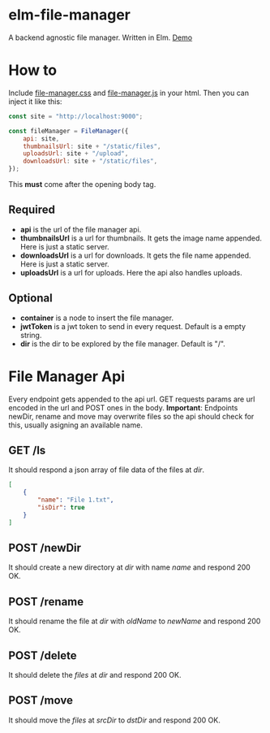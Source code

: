# elm-file-manager
A backend agnostic file manager. Written in Elm. [Demo](http://jakeactually.com:9000/static/index.html)

# How to
Include [file-manager.css](https://github.com/jakeactually/elm-file-manager/blob/master/dist/file-manager.css) and [file-manager.js](https://github.com/jakeactually/elm-file-manager/blob/master/dist/file-manager.js) in your html. Then you can inject it like this:

```javascript
const site = "http://localhost:9000";

const fileManager = FileManager({
    api: site,
    thumbnailsUrl: site + "/static/files",
    uploadsUrl: site + "/upload",
    downloadsUrl: site + "/static/files",
});
```

This **must** come after the opening body tag.

## Required
- **api** is the url of the file manager api.
- **thumbnailsUrl** is a url for thumbnails. It gets the image name appended. Here is just a static server.
- **downloadsUrl** is a url for downloads. It gets the file name appended. Here is just a static server.
- **uploadsUrl** is a url for uploads. Here the api also handles uploads.

## Optional
- **container** is a node to insert the file manager.
- **jwtToken** is a jwt token to send in every request. Default is a empty string.
- **dir** is the dir to be explored by the file manager. Default is "/".

# File Manager Api
Every endpoint gets appended to the api url. GET requests params are url encoded in the url and POST ones in the body. **Important**: Endpoints newDir, rename and move may overwrite files so the api should check for this, usually asigning an available name.

## GET /ls
It should respond a json array of file data of the files at _dir_.

```json
[
    {
        "name": "File 1.txt",
        "isDir": true
    }
]
```

## POST /newDir
It should create a new directory at _dir_ with name _name_ and respond 200 OK.

## POST /rename
It should rename the file at _dir_ with _oldName_ to _newName_ and respond 200 OK.

## POST /delete
It should delete the _files_ at _dir_ and respond 200 OK.

## POST /move
It should move the _files_ at _srcDir_ to _dstDir_ and respond 200 OK.
